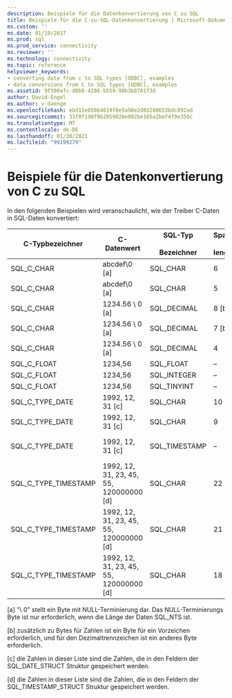 ```yaml
---
description: Beispiele für die Datenkonvertierung von C zu SQL
title: Beispiele für die C-zu-SQL-Datenkonvertierung | Microsoft-Dokumentation
ms.custom: ''
ms.date: 01/19/2017
ms.prod: sql
ms.prod_service: connectivity
ms.reviewer: ''
ms.technology: connectivity
ms.topic: reference
helpviewer_keywords:
- converting data from c to SQL types [ODBC], examples
- data conversions from C to SQL types [ODBC], examples
ms.assetid: 9f390afc-d8b8-4286-b559-98b3b8781f3d
author: David-Engel
ms.author: v-daenge
ms.openlocfilehash: ebd11e85864619f8e5a98e2d8d288653bdc892ad
ms.sourcegitcommit: 33f0f190f962059826e002be165a2bef4f9e350c
ms.translationtype: MT
ms.contentlocale: de-DE
ms.lasthandoff: 01/30/2021
ms.locfileid: "99199279"
---
```

# <a name="c-to-sql-data-conversion-examples"></a>Beispiele für die Datenkonvertierung von C zu SQL
In den folgenden Beispielen wird veranschaulicht, wie der Treiber C-Daten in SQL-Daten konvertiert:  
  
|C-Typbezeichner|C-Datenwert|SQL-Typ<br /><br /> Bezeichner|Spalte<br /><br /> length|SQL data<br /><br /> value|SQLSTATE|  
|-----------------------|------------------|-----------------------------|-----------------------|------------------------|--------------|  
|SQL_C_CHAR|abcdef\0 [a]|SQL_CHAR|6|abcdef|–|  
|SQL_C_CHAR|abcdef\0 [a]|SQL_CHAR|5|abcde|22001|  
|SQL_C_CHAR|1234.56 \ 0 [a]|SQL_DECIMAL|8 [b]|1234,56|–|  
|SQL_C_CHAR|1234.56 \ 0 [a]|SQL_DECIMAL|7 [b]|1234,5|22001|  
|SQL_C_CHAR|1234.56 \ 0 [a]|SQL_DECIMAL|4|----|22003|  
|SQL_C_FLOAT|1234,56|SQL_FLOAT|–|1234,56|–|  
|SQL_C_FLOAT|1234,56|SQL_INTEGER|–|1234|22001|  
|SQL_C_FLOAT|1234,56|SQL_TINYINT|–|----|22003|  
|SQL_C_TYPE_DATE|1992, 12, 31 [c]|SQL_CHAR|10|1992-12-31|–|  
|SQL_C_TYPE_DATE|1992, 12, 31 [c]|SQL_CHAR|9|----|22003|  
|SQL_C_TYPE_DATE|1992, 12, 31 [c]|SQL_TIMESTAMP|–|1992-12-31 00:00:00.0|–|  
|SQL_C_TYPE_TIMESTAMP|1992, 12, 31, 23, 45, 55, 120000000 [d]|SQL_CHAR|22|1992-12-31 23:45:55.12|–|  
|SQL_C_TYPE_TIMESTAMP|1992, 12, 31, 23, 45, 55, 120000000 [d]|SQL_CHAR|21|1992-12-31 23:45:55,1|22001|  
|SQL_C_TYPE_TIMESTAMP|1992, 12, 31, 23, 45, 55, 120000000 [d]|SQL_CHAR|18|----|22003|  
  
 [a] "\ 0" stellt ein Byte mit NULL-Terminierung dar. Das NULL-Terminierungs Byte ist nur erforderlich, wenn die Länge der Daten SQL_NTS ist.  
  
 [b] zusätzlich zu Bytes für Zahlen ist ein Byte für ein Vorzeichen erforderlich, und für den Dezimaltrennzeichen ist ein anderes Byte erforderlich.  
  
 [c] die Zahlen in dieser Liste sind die Zahlen, die in den Feldern der SQL_DATE_STRUCT Struktur gespeichert werden.  
  
 [d] die Zahlen in dieser Liste sind die Zahlen, die in den Feldern der SQL_TIMESTAMP_STRUCT Struktur gespeichert werden.
